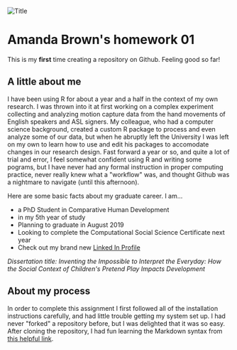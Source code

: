 
![](C:/Users/amand/OneDrive/Pictures/ABrown_0.jpg "Title")

# Amanda Brown's homework 01 

This is my **first** time creating a repository on Github. Feeling good so far!

## A little about me

I have been using R for about a year and a half in the context of my own research. I was thrown into it at first working on a complex experiment collecting and analyzing motion capture data from the hand movements of English speakers and ASL signers. My colleague, who had a computer science background, created a custom R package to process and even analyze some of our data, but when he abruptly left the University I was left on my own to learn how to use and edit his packages to accomodate changes in our research design. Fast forward a year or so, and quite a lot of trial and error, I feel somewhat confident using R and writing some pograms, but I have never had any formal instruction in proper computing practice, never really knew what a "workflow" was, and thought Github was a nightmare to navigate (until this afternoon). 

Here are some basic facts about my graduate career. I am...

- a PhD Student in Comparative Human Development
- in my 5th year of study
- Planning to graduate in August 2019
- Looking to complete the Computational Social Science Certificate next year
- Check out my brand new [Linked In Profile](www.linkedin.com/in/amandaroseb)

*Dissertation title: Inventing the Impossible to Interpret the Everyday: How the Social Context of Children's Pretend Play Impacts Development* 

## About my process

In order to complete this assignment I first followed all of the installation instructions carefully, and had little trouble getting my system set up. I had never "forked" a repository before, but I was delighted that it was so easy. After cloning the repository, I had fun learning the Markdown syntax from [this helpful link](https://daringfireball.net/projects/markdown/basics). 